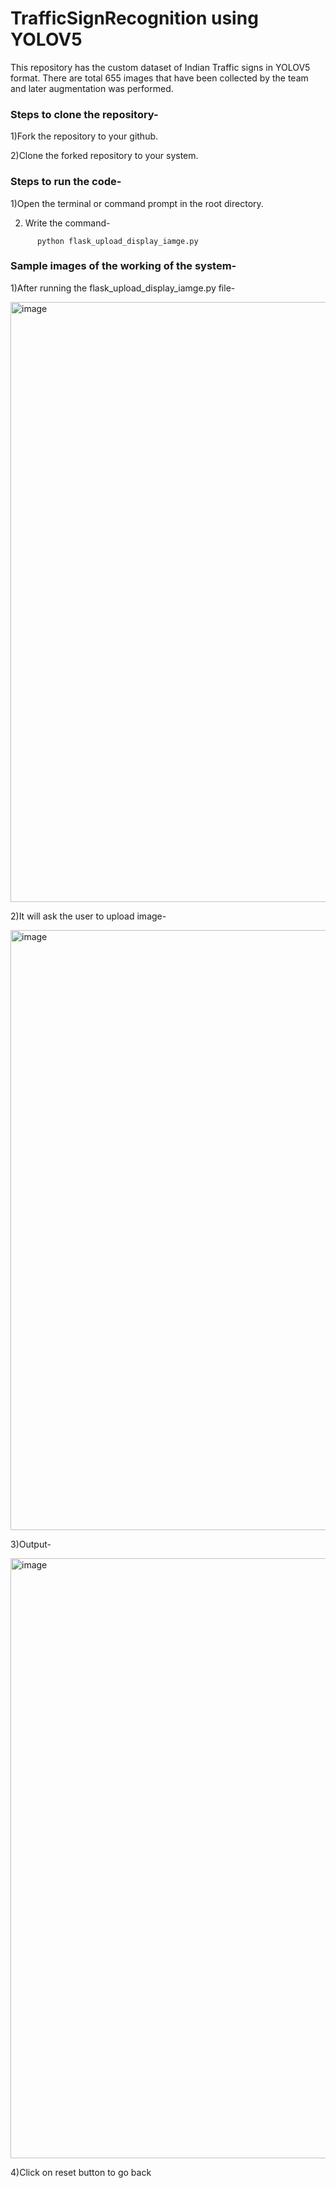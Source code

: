 # TrafficSignRecognition using YOLOV5


This repository has the custom dataset of Indian Traffic signs in YOLOV5 format. There are total 655 images that 
have been collected by the team and later augmentation was performed.

### Steps to clone the repository-
1)Fork the repository to your github.

2)Clone the forked repository to your system.

### Steps to run the code-
1)Open the terminal or command prompt in the root directory.

2) Write the command-
```
      python flask_upload_display_iamge.py
```


### Sample images of the working of the system-

1)After running the flask_upload_display_iamge.py file-

<img width="960" alt="image" src="https://github.com/Samruddhitatiwar/TrafficSignRecognition/assets/87266475/4bb17f65-c204-45cb-9db8-d88e3b053e79">


2)It will ask the user to upload image-

<img width="960" alt="image" src="https://github.com/Samruddhitatiwar/TrafficSignRecognition/assets/87266475/b63ebef3-daba-4784-9999-a650834daec9">


3)Output-

<img width="960" alt="image" src="https://github.com/Samruddhitatiwar/TrafficSignRecognition/assets/87266475/1d21edc2-1374-4723-8730-8a74ef6cfa7a">


4)Click on reset button to go back
